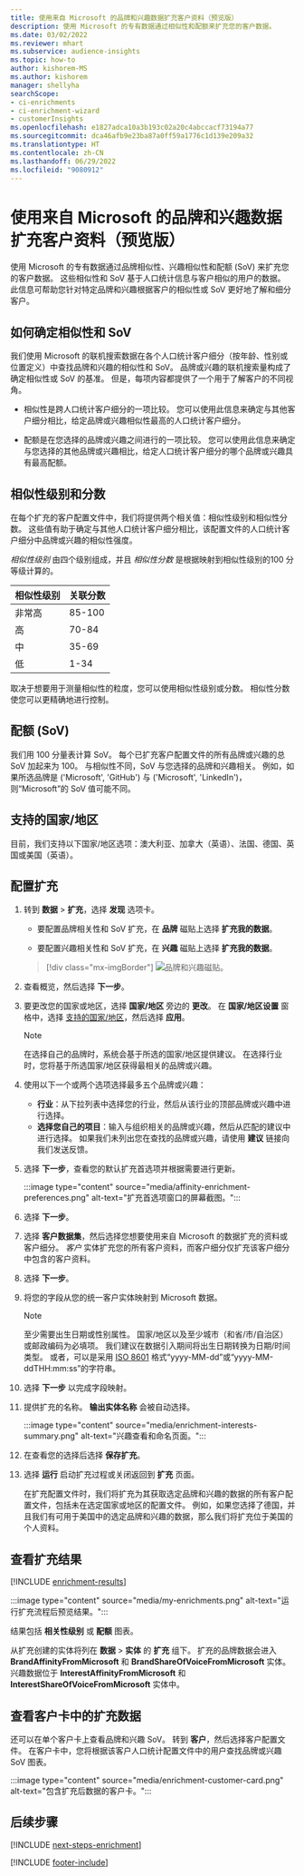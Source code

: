 ```yaml
---
title: 使用来自 Microsoft 的品牌和兴趣数据扩充客户资料（预览版）
description: 使用 Microsoft 的专有数据通过相似性和配额来扩充您的客户数据。
ms.date: 03/02/2022
ms.reviewer: mhart
ms.subservice: audience-insights
ms.topic: how-to
author: kishorem-MS
ms.author: kishorem
manager: shellyha
searchScope:
- ci-enrichments
- ci-enrichment-wizard
- customerInsights
ms.openlocfilehash: e1827adca10a3b193c02a20c4abccacf73194a77
ms.sourcegitcommit: dca46afb9e23ba87a0ff59a1776c1d139e209a32
ms.translationtype: HT
ms.contentlocale: zh-CN
ms.lasthandoff: 06/29/2022
ms.locfileid: "9080912"
---
```

# <a name="enrich-customer-profiles-with-brands-and-interests-data-from-microsoft-preview"></a>使用来自 Microsoft 的品牌和兴趣数据扩充客户资料（预览版）

使用 Microsoft 的专有数据通过品牌相似性、兴趣相似性和配额 (SoV) 来扩充您的客户数据。 这些相似性和 SoV 基于人口统计信息与客户相似的用户的数据。 此信息可帮助您针对特定品牌和兴趣根据客户的相似性或 SoV 更好地了解和细分客户。

## <a name="how-we-determine-affinities-and-sov"></a>如何确定相似性和 SoV

我们使用 Microsoft 的联机搜索数据在各个人口统计客户细分（按年龄、性别或位置定义）中查找品牌和兴趣的相似性和 SoV。 品牌或兴趣的联机搜索量构成了确定相似性或 SoV 的基准。 但是，每项内容都提供了一个用于了解客户的不同视角。

- 相似性是跨人口统计客户细分的一项比较。 您可以使用此信息来确定与其他客户细分相比，给定品牌或兴趣相似性最高的人口统计客户细分。

- 配额是在您选择的品牌或兴趣之间进行的一项比较。 您可以使用此信息来确定与您选择的其他品牌或兴趣相比，给定人口统计客户细分的哪个品牌或兴趣具有最高配额。

## <a name="affinity-level-and-score"></a>相似性级别和分数

在每个扩充的客户配置文件中，我们将提供两个相关值：相似性级别和相似性分数。 这些值有助于确定与其他人口统计客户细分相比，该配置文件的人口统计客户细分中品牌或兴趣的相似性强度。

*相似性级别* 由四个级别组成，并且 *相似性分数* 是根据映射到相似性级别的100 分等级计算的。

|相似性级别 |关联分数  |
|---------|---------|
|非常高     | 85-100       |
|高     | 70-84        |
|中     | 35-69        |
|低     | 1-34        |

取决于想要用于测量相似性的粒度，您可以使用相似性级别或分数。 相似性分数使您可以更精确地进行控制。

## <a name="share-of-voice-sov"></a>配额 (SoV)

我们用 100 分量表计算 SoV。 每个已扩充客户配置文件的所有品牌或兴趣的总 SoV 加起来为 100。 与相似性不同，SoV 与您选择的品牌和兴趣相关。 例如，如果所选品牌是 ('Microsoft', 'GitHub') 与 ('Microsoft', 'LinkedIn')，则“Microsoft”的 SoV 值可能不同。

## <a name="supported-countriesregions"></a>支持的国家/地区

目前，我们支持以下国家/地区选项：澳大利亚、加拿大（英语）、法国、德国、英国或美国（英语）。

## <a name="configure-the-enrichment"></a>配置扩充

1. 转到 **数据** > **扩充**，选择 **发现** 选项卡。

   - 要配置品牌相关性和 SoV 扩充，在 **品牌** 磁贴上选择 **扩充我的数据**。

   - 要配置兴趣相关性和 SoV 扩充，在 **兴趣** 磁贴上选择 **扩充我的数据**。

   > [!div class="mx-imgBorder"]
   > ![品牌和兴趣磁贴。](media/BrandsInterest-tile-Hub.png "品牌和兴趣磁贴")

1. 查看概览，然后选择 **下一步**。

1. 要更改您的国家或地区，选择 **国家/地区** 旁边的 **更改**。 在 **国家/地区设置** 窗格中，选择 [支持的国家/地区](#supported-countriesregions)，然后选择 **应用**。

   > [!NOTE]
   > 在选择自己的品牌时，系统会基于所选的国家/地区提供建议。 在选择行业时，您将基于所选国家/地区获得最相关的品牌或兴趣。

1. 使用以下一个或两个选项选择最多五个品牌或兴趣：

   - **行业**：从下拉列表中选择您的行业，然后从该行业的顶部品牌或兴趣中进行选择。
   - **选择您自己的项目**：输入与组织相关的品牌或兴趣，然后从匹配的建议中进行选择。 如果我们未列出您在查找的品牌或兴趣，请使用 **建议** 链接向我们发送反馈。

1. 选择 **下一步**，查看您的默认扩充首选项并根据需要进行更新。

   :::image type="content" source="media/affinity-enrichment-preferences.png" alt-text="扩充首选项窗口的屏幕截图。":::

1. 选择 **下一步**。

1. 选择 **客户数据集**，然后选择您想要使用来自 Microsoft 的数据扩充的资料或客户细分。 *客户* 实体扩充您的所有客户资料，而客户细分仅扩充该客户细分中包含的客户资料。

1. 选择 **下一步**。

1. 将您的字段从您的统一客户实体映射到 Microsoft 数据。

   > [!NOTE]
   > 至少需要出生日期或性别属性。 国家/地区以及至少城市（和省/市/自治区）或邮政编码为必填项。 我们建议在数据引入期间将出生日期转换为日期/时间类型。 或者，可以是采用 [ISO 8601](https://www.iso.org/iso-8601-date-and-time-format.html) 格式“yyyy-MM-dd”或“yyyy-MM-ddTHH:mm:ss”的字符串。

1. 选择 **下一步** 以完成字段映射。

1. 提供扩充的名称。 **输出实体名称** 会被自动选择。

   :::image type="content" source="media/enrichment-interests-summary.png" alt-text="兴趣查看和命名页面。":::

1. 在查看您的选择后选择 **保存扩充**。

1. 选择 **运行** 启动扩充过程或关闭返回到 **扩充** 页面。

   在扩充配置文件时，我们将扩充为其获取选定品牌和兴趣的数据的所有客户配置文件，包括未在选定国家或地区的配置文件。 例如，如果您选择了德国，并且我们有可用于美国中的选定品牌和兴趣的数据，那么我们将扩充位于美国的个人资料。

## <a name="view-enrichment-results"></a>查看扩充结果

[!INCLUDE [enrichment-results](includes/enrichment-results.md)]

:::image type="content" source="media/my-enrichments.png" alt-text="运行扩充流程后预览结果。":::

结果包括 **相关性级别** 或 **配额** 图表。

从扩充创建的实体将列在 **数据** > **实体** 的 **扩充** 组下。 扩充的品牌数据会进入 **BrandAffinityFromMicrosoft** 和 **BrandShareOfVoiceFromMicrosoft** 实体。 兴趣数据位于 **InterestAffinityFromMicrosoft** 和 **InterestShareOfVoiceFromMicrosoft** 实体中。

## <a name="see-enrichment-data-on-the-customer-card"></a>查看客户卡中的扩充数据

还可以在单个客户卡上查看品牌和兴趣 SoV。 转到 **客户**，然后选择客户配置文件。 在客户卡中，您将根据该客户人口统计配置文件中的用户查找品牌或兴趣 SoV 图表。

:::image type="content" source="media/enrichment-customer-card.png" alt-text="包含扩充后数据的客户卡。":::

## <a name="next-steps"></a>后续步骤

[!INCLUDE [next-steps-enrichment](includes/next-steps-enrichment.md)]


[!INCLUDE [footer-include](includes/footer-banner.md)]
